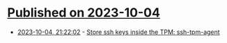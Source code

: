 # [Published on 2023-10-04](index.md)

* [2023-10-04, 21:22:02](https://lobste.rs/s/td4deo/store_ssh_keys_inside_tpm_ssh_tpm_agent) - [Store ssh keys inside the TPM: ssh-tpm-agent](https://linderud.dev/blog/store-ssh-keys-inside-the-tpm-ssh-tpm-agent/)
